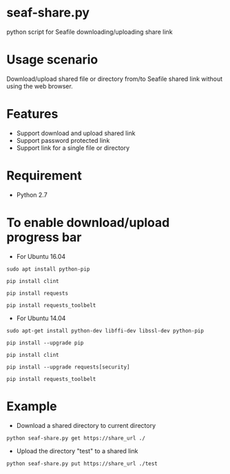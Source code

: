# seaf-share.py
python script for Seafile downloading/uploading share link

# Usage scenario
Download/upload shared file or directory from/to Seafile shared link without using the web browser. 

# Features
- Support download and upload shared link
- Support password protected link
- Support link for a single file or directory

# Requirement
- Python 2.7

# To enable download/upload progress bar
- For Ubuntu 16.04

``sudo apt install python-pip``

``pip install clint``

``pip install requests``

``pip install requests_toolbelt``

- For Ubuntu 14.04

``sudo apt-get install python-dev libffi-dev libssl-dev python-pip``

``pip install --upgrade pip``

``pip install clint``

``pip install --upgrade requests[security]``

``pip install requests_toolbelt``

# Example
- Download a shared directory to current directory

``python seaf-share.py get https://share_url ./``
- Upload the directory "test" to a shared link

``python seaf-share.py put https://share_url ./test``
